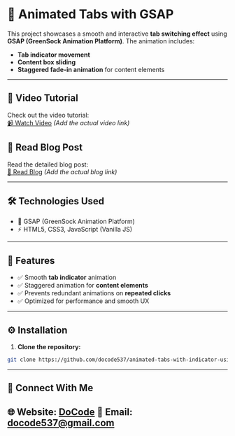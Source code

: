 # 🎯 Animated Tabs with GSAP

This project showcases a smooth and interactive **tab switching effect** using **GSAP (GreenSock Animation Platform)**. The animation includes:
- **Tab indicator movement**
- **Content box sliding**
- **Staggered fade-in animation** for content elements

---

## 🎥 **Video Tutorial**
Check out the video tutorial:  
[📹 Watch Video](#) *(Add the actual video link)*  

## 📝 **Read Blog Post**
Read the detailed blog post:  
[📰 Read Blog](#) *(Add the actual blog link)*  

---

## 🛠️ **Technologies Used**
- 💚 GSAP (GreenSock Animation Platform)
- ⚡ HTML5, CSS3, JavaScript (Vanilla JS)

---

## 🚀 **Features**
- ✅ Smooth **tab indicator** animation  
- ✅ Staggered animation for **content elements**  
- ✅ Prevents redundant animations on **repeated clicks**  
- ✅ Optimized for performance and smooth UX  
---

## ⚙️ **Installation**
1. **Clone the repository:**
```bash
git clone https://github.com/docode537/animated-tabs-with-indicator-using-gsap
```
---
## 📩 Connect With Me
🌐 Website: [DoCode](https://docode.co.in/)
📧 Email: docode537@gmail.com 
---